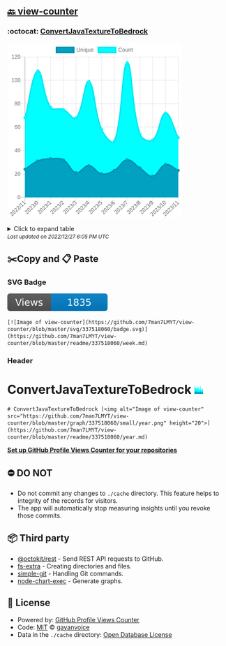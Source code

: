 ## [🔙 view-counter](https://github.com/7man7LMYT/view-counter)

### :octocat: [ConvertJavaTextureToBedrock](https://github.com/7man7LMYT/ConvertJavaTextureToBedrock)
![Image of view-counter](https://github.com/7man7LMYT/view-counter/blob/master/graph/337518060/large/year.png)

<details>
	<summary>Click to expand table</summary>
	<h2>:calendar: Year Page Views Table</h2>
<table>
	<tr>
		<th>
			Last Updated
		</th>
		<th>
			Unique
		</th>
		<th>
			Count
		</th>
	</tr>
	<tr>
		<td>
			<code>2022/12/1</code>
		</td>
		<td>
			<code>23</code>
		</td>
		<td>
			<code>51</code>
		</td>
	</tr>
	<tr>
		<td>
			<code>2022/11/1</code>
		</td>
		<td>
			<code>28</code>
		</td>
		<td>
			<code>72</code>
		</td>
	</tr>
	<tr>
		<td>
			<code>2022/10/1</code>
		</td>
		<td>
			<code>18</code>
		</td>
		<td>
			<code>49</code>
		</td>
	</tr>
	<tr>
		<td>
			<code>2022/9/1</code>
		</td>
		<td>
			<code>25</code>
		</td>
		<td>
			<code>54</code>
		</td>
	</tr>
	<tr>
		<td>
			<code>2022/8/1</code>
		</td>
		<td>
			<code>32</code>
		</td>
		<td>
			<code>115</code>
		</td>
	</tr>
	<tr>
		<td>
			<code>2022/7/1</code>
		</td>
		<td>
			<code>23</code>
		</td>
		<td>
			<code>48</code>
		</td>
	</tr>
	<tr>
		<td>
			<code>2022/6/1</code>
		</td>
		<td>
			<code>20</code>
		</td>
		<td>
			<code>58</code>
		</td>
	</tr>
	<tr>
		<td>
			<code>2022/5/1</code>
		</td>
		<td>
			<code>27</code>
		</td>
		<td>
			<code>99</code>
		</td>
	</tr>
	<tr>
		<td>
			<code>2022/4/1</code>
		</td>
		<td>
			<code>21</code>
		</td>
		<td>
			<code>68</code>
		</td>
	</tr>
	<tr>
		<td>
			<code>2022/3/1</code>
		</td>
		<td>
			<code>32</code>
		</td>
		<td>
			<code>75</code>
		</td>
	</tr>
	<tr>
		<td>
			<code>2022/2/1</code>
		</td>
		<td>
			<code>33</code>
		</td>
		<td>
			<code>77</code>
		</td>
	</tr>
	<tr>
		<td>
			<code>2022/1/1</code>
		</td>
		<td>
			<code>31</code>
		</td>
		<td>
			<code>108</code>
		</td>
	</tr>
	<tr>
		<td>
			<code>2021/12/1</code>
		</td>
		<td>
			<code>24</code>
		</td>
		<td>
			<code>68</code>
		</td>
	</tr>
</table>

</details>
<small><i>Last updated on 2022/12/27 6:05 PM UTC</i></small>

## ✂️Copy and 📋 Paste
### SVG Badge
[![Image of view-counter](https://github.com/7man7LMYT/view-counter/blob/master/svg/337518060/badge.svg)](https://github.com/7man7LMYT/view-counter/blob/master/readme/337518060/week.md)
```readme
[![Image of view-counter](https://github.com/7man7LMYT/view-counter/blob/master/svg/337518060/badge.svg)](https://github.com/7man7LMYT/view-counter/blob/master/readme/337518060/week.md)
```
### Header
# ConvertJavaTextureToBedrock [<img alt="Image of view-counter" src="https://github.com/7man7LMYT/view-counter/blob/master/graph/337518060/small/year.png" height="20">](https://github.com/7man7LMYT/view-counter/blob/master/readme/337518060/year.md)
```readme
# ConvertJavaTextureToBedrock [<img alt="Image of view-counter" src="https://github.com/7man7LMYT/view-counter/blob/master/graph/337518060/small/year.png" height="20">](https://github.com/7man7LMYT/view-counter/blob/master/readme/337518060/year.md)
```
[**Set up GitHub Profile Views Counter for your repositories**](https://github.com/gayanvoice/github-profile-views-counter)
## ⛔ DO NOT
- Do not commit any changes to `./cache` directory. This feature helps to integrity of the records for visitors.
- The app will automatically stop measuring insights until you revoke those commits.
## 📦 Third party

- [@octokit/rest](https://www.npmjs.com/package/@octokit/rest) - Send REST API requests to GitHub.
- [fs-extra](https://www.npmjs.com/package/fs-extra) - Creating directories and files.
- [simple-git](https://www.npmjs.com/package/simple-git) - Handling Git commands.
- [node-chart-exec](https://www.npmjs.com/package/node-chart-exec) - Generate graphs.
## 📄 License
- Powered by: [GitHub Profile Views Counter](https://github.com/gayanvoice/github-profile-views-counter)
- Code: [MIT](./LICENSE) © [gayanvoice](https://github.com/gayanvoice/github-profile-views-counter)
- Data in the `./cache` directory: [Open Database License](https://opendatacommons.org/licenses/odbl/1-0/)